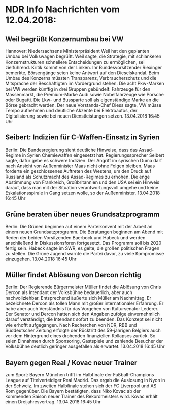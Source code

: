 # NDR Info Nachrichten vom 12.04.2018:


## Weil begrüßt Konzernumbau bei VW
Hannover:	Niedersachsens Ministerpräsident Weil hat den geplanten Umbau bei Volkswagen begrüßt. Weil sagte, die Strategie, mit schlankeren Konzernstrukturen schnellere Entscheidungen zu ermöglichen, sei zielführend. Kritik kommt von der Linken. Ihr Bundesvorsitzender Riexinger bemerkte, Börsengänge seien keine Antwort auf den Dieselskandal. Beim Umbau des Konzerns müssten Transparenz, Verbraucherschutz und die Mitsprache der Beschäftigten im Vordergrund stehen. Die acht Pkw-Marken bei VW werden künftig in drei Gruppen gebündelt: Fahrzeuge für den Massenmarkt, die Premium-Marke Audi sowie Nobelfahrzeuge wie Porsche oder Bugatti. Die Lkw- und Bussparte soll als eigenständige Marke an die Börse gebracht werden. Der neue Vorstands-Chef Diess sagte, VW müsse Tempo aufnehmen und deutliche Akzente bei Elektroautos, der Digitalisierung sowie bei neuen Dienstleistungen setzen. 13.04.2018 16:45 Uhr 

## Seibert: Indizien für C-Waffen-Einsatz in Syrien
Berlin: Die Bundesregierung sieht deutliche Hinweise, dass das Assad-Regime in Syrien Chemiewaffen eingesetzt hat. Regierungssprecher Seibert sagte, dafür gebe es schwere Indizien. Der Angriff im syrischen Duma darf nach Ansicht von Außenminister Maas nicht ohne Folgen bleiben. Maas forderte ein geschlossenes Auftreten des Westens, um den Druck auf Russland als Schutzmacht des Assad-Regimes zu erhöhen. Die enge Abstimmung von Frankreich, Großbritannien und den USA sei ein Hinweis darauf, dass man mit der Situation verantwortungsvoll umgehe und keine Eskalationsspirale in Gang setzen wolle, so der Außenminister. 13.04.2018 16:45 Uhr 

## Grüne beraten über neues Grundsatzprogramm
Berlin:	Die Grünen beginnen auf einem Parteikonvent mit der Arbeit an einem neuen Grundsatzprogramm. Die Beratungen beginnen am Abend mit Reden der beiden Vorsitzenden Baerbock und Habeck und werden anschließend in Diskussionsforen fortgesetzt. Das Programm soll bis 2020 fertig sein. Habeck sagte im SWR, es gelte, die großen politischen Fragen zu stellen. Die Grüne Jugend warnte die Partei davor, zu viele Kompromisse einzugehen. 13.04.2018 16:45 Uhr 

## Müller findet Ablösung von Dercon richtig
Berlin: Der Regierende Bürgermeister Müller findet die Ablösung von Chris Dercon als Intendant der Volksbühne bedauerlich, aber auch nachvollziehbar. Entsprechend äußerte sich Müller am Nachmittag. Er bezeichnete Dercon als tollen Mann mit großer internationaler Erfahrung. Er habe aber auch Verständnis für das Vorgehen von Kultursenator Lederer. Der Senator und  Dercon hatten sich den Angaben zufolge einvernehmlich darauf verständigt, die Intendanz sofort zu beenden. Das Konzept sei nicht wie erhofft aufgegangen. Nach Recherchen von NDR, RBB und Süddeutscher Zeitung erfolgte der Rücktritt des 59-jährigen Belgiers auch vor dem Hintergrund eines drohenden finanziellen Kollapses zurück. So seien Einnahmen durch Sponsoring, Gastspiele und zahlende Besucher der Volksbühne deutlich geringer ausgefallen als erwartet. 13.04.2018 16:45 Uhr 

## Bayern gegen Real / Kovac neuer Trainer
zum Sport: Bayern München trifft im Halbfinale der Fußball-Champions League auf Titelverteidiger Real Madrid. Das ergab die Auslosung in Nyon in der Schweiz. Im zweiten Halbfinale stehen sich der FC Liverpool und AS Rom gegenüber. Die Bayern bestätigten, dass Niko Kovac ab der kommenden Saison neuer Trainer des Rekordmeisters wird. Kovac erhält einen Dreijahresvertrag. 13.04.2018 16:45 Uhr 
